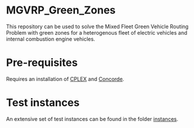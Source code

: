 # MGVRP_Green_Zones
This repository can be used to solve the Mixed Fleet Green Vehicle Routing Problem with green zones for a heterogenous fleet of electric vehicles and internal combustion engine vehicles.

# Pre-requisites
Requires an installation of [CPLEX](https://www.ibm.com/products/ilog-cplex-optimization-studio/cplex-optimizer) and [Concorde](https://math.au.dk/~aklose/Concorde/).

# Test instances
An extensive set of test instances can be found in the folder [instances](docs/).
